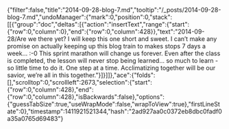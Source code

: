 {"filter":false,"title":"2014-09-28-blog-7.md","tooltip":"/_posts/2014-09-28-blog-7.md","undoManager":{"mark":0,"position":0,"stack":[[{"group":"doc","deltas":[{"action":"insertText","range":{"start":{"row":0,"column":0},"end":{"row":0,"column":428}},"text":"2014-09-28/Are we there yet?  I will keep this one short and sweet.  I can’t make any promise on actually keeping up this blog train to makes stops 7 days a week… :-0  This sprint marathon will change us forever.  Even after the class is completed, the lesson will never stop being learned… so much to learn - so little time to do it.  One step at a time.  Acclimatizing together will be our savior,  we’re all in this together."}]}]]},"ace":{"folds":[],"scrolltop":0,"scrollleft":2673,"selection":{"start":{"row":0,"column":428},"end":{"row":0,"column":428},"isBackwards":false},"options":{"guessTabSize":true,"useWrapMode":false,"wrapToView":true},"firstLineState":0},"timestamp":1411921521344,"hash":"2ad927aa0c0372eb8dbc0fadf0a35a0765d69483"}